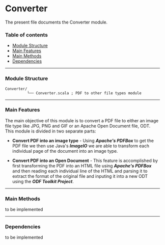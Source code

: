 # Converter

The present file documents the Converter module.
<br/>

### Table of contents ###

* [Module Structure](#module-structure)
* [Main Features](#main-features)
* [Main Methods](#main-methods)
* [Dependencies](#dependencies)
 
 
---
  ### Module Structure ### 
  
   ```
   Converter/
             └── Converter.scala ; PDF to other file types module
   ```
---

### Main Features ### 

The main objective of this module is to convert a PDF file to either an image file type like 
JPG, PNG and GIF or an Apache Open Document file, ODT. This module is divided in two separate parts:

* **Convert PDF into an image type** - Using **_Apache's PDFBox_** to get the PDF file we then use 
Java's **_ImageIO_** we are able to transform each individual page of the document into an image type. 

* **Convert PDF into an Open Document** - This feature is accomplished by first transforming the PDF into
an HTML file using **_Apache's PDFBox_** and then reading each individual line of the HTML and 
parsing it to extract the format of the original file and inputing it into a new ODT using 
the **_ODF Toolkit Project_**.


 
---

### Main Methods ###

to be implemented

 
---

### Dependencies ### 

to be implemented 
 
